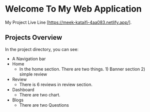 # Welcome To My Web Application

My Project Live Line [https://meek-kataifi-4aa083.netlify.app/].

## Projects Overview

In the project directory, you can see:

- A Navigation bar
- Home
    - In the home section. There are two things. 1) Banner section 2) simple review        
- Review
    - There is 6 reviews in review section.
- Dashboard
    - There are two chart.
- Blogs 
    - There are two Questions 
